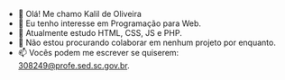 - 👋 Olá! Me chamo Kalil de Oliveira
- 👀 Eu tenho interesse em Programação para Web.
- 🌱 Atualmente estudo HTML, CSS, JS e PHP.
- 💞️ Não estou procurando colaborar em nenhum projeto por enquanto.
- 📫 Vocês podem me escrever se quiserem: 308249@profe.sed.sc.gov.br.

<!---
kalildeoliveira/kalildeoliveira is a ✨ special ✨ repository because its `README.md` (this file) appears on your GitHub profile.
You can click the Preview link to take a look at your changes.
--->
